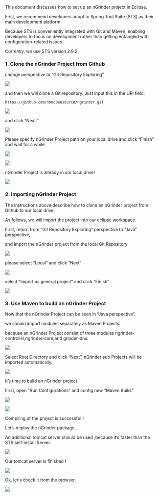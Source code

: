 This document discusses how to set up an nGrinder project in Eclipse.

First, we recommend developers adopt to Spring Tool Suite (STS) as their main development platform.

Because STS is conveniently integrated with Git and Maven, enabling developers to focus on development rather than getting entangled with configuration-related issues.

Currently, we use STS version 2.9.2.

### 1. Clone the nGrinder Project from Github
change perspective to “Git Repository Exploring”

![](http://www.cubrid.org/files/attach/images/379199/793/475/image_thumb_3.png)

and then we will clone a Git repository.
Just input this in the URI field:
```
https://github.com/nhnopensource/ngrinder.git
```

![](http://www.cubrid.org/files/attach/images/379199/793/475/image_thumb_5.png)

and click “Next.”

![](http://www.cubrid.org/files/attach/images/379199/793/475/image_thumb_6.png)

Please specify nGrinder Project path on your local drive and click “Finish” and wait for a while.

![](http://www.cubrid.org/files/attach/images/379199/793/475/image_thumb_7.png)

![](http://www.cubrid.org/files/attach/images/379199/793/475/image_thumb_8.png)

nGrinder Project is already in our local drive!

![](http://www.cubrid.org/files/attach/images/379199/793/475/image_thumb_8.png)

### 2. Importing nGrinder Project
The instructions above describe how to clone an nGrinder project from Github to our local drive.

As follows, we will import the project into our eclipse workspace.

First, return from “Git Repository Exploring” perspective to “Java” perspective,

and import the nGrinder project from the local Git Repository

![](http://www.cubrid.org/files/attach/images/379199/793/475/image_thumb_10.png)

please select “Local” and click “Next”

![](http://www.cubrid.org/files/attach/images/379199/793/475/image_thumb_11.png)

select “Import as general project” and click “Finish”

![](http://www.cubrid.org/files/attach/images/379199/793/475/image_thumb_12.png)

### 3. Use Maven to build an nGrinder Project
Now that the nGrinder Project can be seen in “Java perspective”.

we should import modules separately as Maven Projects.

because an nGrinder Project consist of three modules ngrinder-controller,ngrinder-core,and grinder-dns.

![](http://www.cubrid.org/files/attach/images/379199/793/475/image_thumb_13.png)

Select Root Directory and click “Next”, nGrinder sub Projects will be imported automatically.

![](http://www.cubrid.org/files/attach/images/379199/793/475/image_thumb_14.png)

It’s time to build an nGrinder project.

First, open “Run Configurations” and config new “Maven Build.”

![](http://www.cubrid.org/files/attach/images/379199/793/475/image_thumb_15.png)

![](http://www.cubrid.org/files/attach/images/379199/793/475/image_thumb_17.png)

Compiling of the project is successful !

Let’s deploy the nGrinder package .

An additional tomcat server should be used ,because it’s faster than the STS self-install Server.

![](http://www.cubrid.org/files/attach/images/379199/793/475/image_thumb_18.png)

Our tomcat server is finished !

![](http://www.cubrid.org/files/attach/images/379199/793/475/image_thumb_19.png)

Ok, let`s check it from the browser.

![](http://www.cubrid.org/files/attach/images/379199/793/475/image_thumb_20.png)